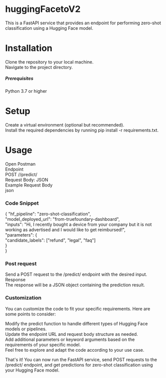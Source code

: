 # huggingFacetoV2
This is a FastAPI service that provides an endpoint for performing zero-shot classification using a Hugging Face model.

# Installation
Clone the repository to your local machine.<br>
Navigate to the project directory.<br>
##### Prerequisites
Python 3.7 or higher<br>

# Setup
Create a virtual environment (optional but recommended).<br>
Install the required dependencies by running pip install -r requirements.txt.

# Usage
Open Postman<br>
Endpoint<br>
POST /<service-endpoint>/predict/<br>
Request Body: JSON<br>
Example Request Body<br>
json<br>
### Code Snippet
{
  "hf_pipeline": "zero-shot-classification",<br>
  "model_deployed_url": "from-truefoundary-dashboard",<br>
  "inputs": "Hi, I recently bought a device from your company but it is not working as advertised and I would like to get reimbursed!",<br>
  "parameters": {<br>
    "candidate_labels": ["refund", "legal", "faq"]<br>
  }<br>
}<br>
### Post request
Send a POST request to the /predict/ endpoint with the desired input.<br>
Response<br>
The response will be a JSON object containing the prediction result.<br>

### Customization
You can customize the code to fit your specific requirements. Here are some points to consider:<br>

Modify the predict function to handle different types of Hugging Face models or pipelines.<br>
Update the endpoint URL and request body structure as needed.<br>
Add additional parameters or keyword arguments based on the requirements of your specific model.<br>
Feel free to explore and adapt the code according to your use case.<br>

That's it! You can now run the FastAPI service, send POST requests to the /predict/ endpoint, and get predictions for zero-shot classification using your Hugging Face model.<br>
